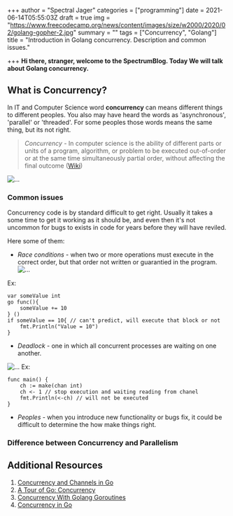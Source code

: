 +++
author = "Spectral Jager"
categories = ["programming"]
date = 2021-06-14T05:55:03Z
draft = true
img = "https://www.freecodecamp.org/news/content/images/size/w2000/2020/02/golang-gopher-2.jpg"
summary = ""
tags = ["Concurrency", "Golang"]
title = "Introduction in Golang concurrency. Description and common issues."

+++
**Hi there, stranger, welcome to the SpectrumBlog. Today We will talk about Golang concurrency.**

## What is Concurrency?

In IT and Computer Science word **concurrency** can means different things to different peoples. You also may have heard the words as 'asynchronous', 'parallel' or 'threaded'. For some peoples those words means the same thing, but its not right.

> _Concurrency_ - In computer science is the ability of different parts or units of a program, algorithm, or problem to be executed out-of-order or at the same time simultaneously partial order, without affecting the final outcome ([Wiki](https://en.wikipedia.org/wiki/Concurrency_(computer_science)))

![...](https://static.packt-cdn.com/products/9781789343052/graphics/ad090261-5969-4caa-b7ca-393d30c54548.png)

### Common issues

Concurrency code is by standard difficult to get right. Usually it takes a some time to get it working as it should be, and even then it's not uncommon for bugs to exists in code for years before they will have reviled.

Here some of them:

- *Race conditions* - when two or more operations must execute in the correct order, but that order not written or guarantied in the program.
![...](https://www.rapitasystems.com/files/multithreaded_testing.jpg)

Ex:
```
var someValue int
go func(){
	someValue += 10
} ()
if someValue == 10{ // can't predict, will execute that block or not
	fmt.Println("Value = 10")
}
```

- *Deadlock* - one in which all concurrent processes are waiting on one another.

![...](https://miro.medium.com/max/1200/1*yvJjqOwI4epwA1RrlpP_6Q.png)
Ex:
```
func main() {
    ch := make(chan int)
    ch <- 1 // stop execution and waiting reading from chanel
    fmt.Println(<-ch) // will not be executed
}
```

- *Peoples* - when you introduce new functionality or bugs fix, it could be difficult to determine the how make things right. 

### Difference between Concurrency and Parallelism


## Additional Resources

1. [Concurrency and Channels in Go](https://medium.com/trendyol-tech/concurrency-and-channels-in-go-bbc4dea75286)
2. [A Tour of Go: Concurrency](https://tour.golang.org/concurrency/1)
3. [Concurrency With Golang Goroutines](https://tutorialedge.net/golang/concurrency-with-golang-goroutines/)
4. [Concurrency in Go](https://www.youtube.com/watch?v=LvgVSSpwND8)